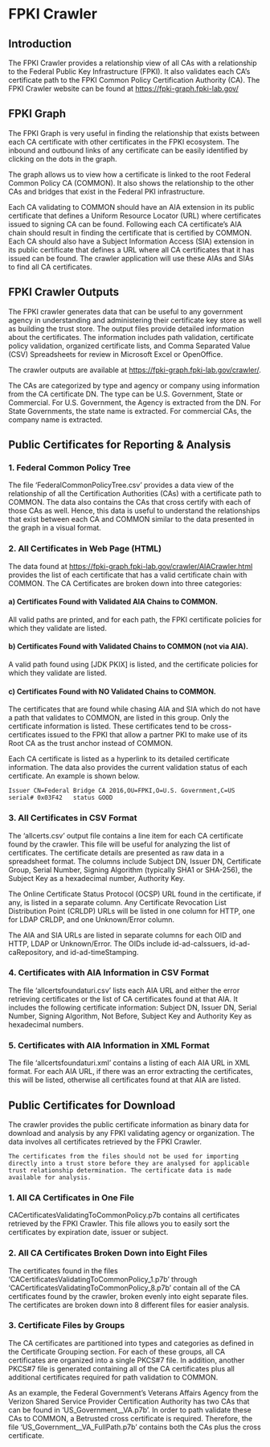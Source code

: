 # FPKI Crawler

## Introduction
The FPKI Crawler provides a relationship view of all CAs with a relationship to the Federal Public Key Infrastructure (FPKI). It also validates each CA’s certificate path to the FPKI Common Policy Certification Authority (CA).
The FPKI Crawler website can be found at https://fpki-graph.fpki-lab.gov/

## FPKI Graph
The FPKI Graph is very useful in finding the relationship that exists between each CA certificate with other certificates in the FPKI ecosystem. The inbound and outbound links of any certificate can be easily identified by clicking on the dots in the graph.

The graph allows us to view how a certificate is linked to the root Federal Common Policy CA (COMMON). It also shows the relationship to the other CAs and bridges that exist in the Federal PKI infrastructure.

Each CA validating to COMMON should have an AIA extension in its public certificate that defines a Uniform Resource Locator (URL) where certificates issued to signing CA can be found. Following each CA certificate’s AIA chain should result in finding the certificate that is certified by COMMON. Each CA should also have a Subject Information Access (SIA) extension in its public certificate that defines a URL where all CA certificates that it has issued can be found. The crawler application will use these AIAs and SIAs to find all CA certificates.

## FPKI Crawler Outputs
The FPKI crawler generates data that can be useful to any government agency in understanding and administering their certificate key store as well as building the trust store. The output files provide detailed information about the certificates. The information includes path validation, certificate policy validation, organized certificate lists, and Comma Separated Value (CSV) Spreadsheets for review in Microsoft Excel or OpenOffice.

The crawler outputs are available at https://fpki-graph.fpki-lab.gov/crawler/.

The CAs are categorized by type and agency or company using information from the CA certificate DN. The type can be U.S. Government, State or Commercial. For U.S. Government, the Agency is extracted from the DN. For State Governments, the state name is extracted. For commercial CAs, the company name is extracted.

## Public Certificates for Reporting & Analysis

### 1.	Federal Common Policy Tree
The file ‘FederalCommonPolicyTree.csv’ provides a data view of the relationship of all the Certification Authorities (CAs) with a certificate path to COMMON. The data also contains the CAs that cross certify with each of those CAs as well. Hence, this data is useful to understand the relationships that exist between each CA and COMMON similar to the data presented in the graph in a visual format.

### 2.	All Certificates in Web Page (HTML)
The data found at https://fpki-graph.fpki-lab.gov/crawler/AIACrawler.html provides the list of each certificate that has a valid certificate chain with COMMON. The CA Certificates are broken down into three categories:

#### a)	Certificates Found with Validated AIA Chains to COMMON. 
All valid paths are printed, and for each path, the FPKI certificate policies for which they validate are listed.

#### b)	Certificates Found with Validated Chains to COMMON (not via AIA). 
A valid path found using [JDK PKIX] is listed, and the certificate policies for which they validate are listed.

#### c)	Certificates Found with NO Validated Chains to COMMON. 
The certificates that are found while chasing AIA and SIA which do not have a path that validates to COMMON, are listed in this group. Only the certificate information is listed. These certificates tend to be cross-certificates issued to the FPKI that allow a partner PKI to make use of its Root CA as the trust anchor instead of COMMON.

Each CA certificate is listed as a hyperlink to its detailed certificate information. The data also provides the current validation status of each certificate. An example is shown below.

```
Issuer CN=Federal Bridge CA 2016,OU=FPKI,O=U.S. Government,C=US serial# 0x03F42   status GOOD
```

### 3.	All Certificates in CSV Format

The ‘allcerts.csv’ output file contains a line item for each CA certificate found by the crawler. This file will be useful for analyzing the list of certificates. The certificate details are presented as raw data in a spreadsheet format. The columns include Subject DN, Issuer DN, Certificate Group, Serial Number, Signing Algorithm (typically SHA1 or SHA-256), the Subject Key as a hexadecimal number, Authority Key.

The Online Certificate Status Protocol (OCSP) URL found in the certificate, if any, is listed in a separate column. Any Certificate Revocation List Distribution Point (CRLDP) URLs will be listed in one column for HTTP, one for LDAP CRLDP, and one Unknown/Error column.

The AIA and SIA URLs are listed in separate columns for each OID and HTTP, LDAP or Unknown/Error. The OIDs include id-ad-caIssuers, id-ad-caRepository, and id-ad-timeStamping.

### 4.	Certificates with AIA Information in CSV Format
The file ‘allcertsfoundaturi.csv’ lists each AIA URL and either the error retrieving certificates or the list of CA certificates found at that AIA. It includes the following certificate information: Subject DN, Issuer DN, Serial Number, Signing Algorithm, Not Before, Subject Key and Authority Key as hexadecimal numbers.

### 5.	Certificates with AIA Information in XML Format
The file ‘allcertsfoundaturi.xml’ contains a listing of each AIA URL in XML format. For each AIA URL, if there was an error extracting the certificates, this will be listed, otherwise all certificates found at that AIA are listed.

## Public Certificates for Download
The crawler provides the public certificate information as binary data for download and analysis by any FPKI validating agency or organization. The data involves all certificates retrieved by the FPKI Crawler.

```
The certificates from the files should not be used for importing directly into a trust store before they are analysed for applicable trust relationship determination. The certificate data is made available for analysis.
```

### 1.	All CA Certificates in One File
CACertificatesValidatingToCommonPolicy.p7b contains all certificates retrieved by the FPKI Crawler. This file allows you to easily sort the certificates by expiration date, issuer or subject. 

### 2.	All CA Certificates Broken Down into Eight Files
The certificates found in the files ‘CACertificatesValidatingToCommonPolicy_1.p7b’ through ‘CACertificatesValidatingToCommonPolicy_8.p7b’ contain all of the CA certificates found by the crawler, broken evenly into eight separate files. The certificates are broken down into 8 different files for easier  analysis.

### 3.	Certificate Files by Groups
The CA certificates are partitioned into types and categories as defined in the Certificate Grouping section. For each of these groups, all CA certificates are organized into a single PKCS#7 file. In addition, another PKCS#7 file is generated containing all of the CA certificates plus all additional certificates required for path validation to COMMON.

As an example, the Federal Government’s Veterans Affairs Agency from the Verizon Shared Service Provider Certification Authority has two CAs that can be found in ‘US_Government__VA.p7b’. In order to path validate these CAs to COMMON, a Betrusted cross certificate is required. Therefore, the file ‘US_Government__VA_FullPath.p7b’ contains both the CAs plus the cross certificate.
